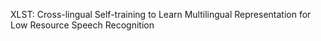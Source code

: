 XLST: Cross-lingual Self-training to Learn Multilingual Representation for Low Resource Speech Recognition
